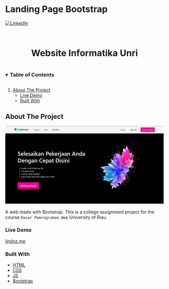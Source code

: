 # Landing Page Bootstrap

[![LinkedIn][linkedin-shield]][linkedin-url]

<br />
<p align="center">
  <h1 style="padding-bottom:0" align="center">Website Informatika Unri</h1>
</p>

<!-- TABLE OF CONTENTS -->
<details open="open">
  <summary><h3 style="display: inline-block">Table of Contents</h3></summary>
  <ol>
    <li>
      <a href="#about-the-project">About The Project</a>
      <ul>
        <li><a href="#live-demo">Live Demo</a></li>
        <li><a href="#built-with">Built With</a></li>
      </ul>
    </li>
  </ol>
</details>

<!-- ABOUT THE PROJECT -->

## About The Project
![Demo](/home-page.png)

A web made with Bootstrap.
This is a college assignment project for the course `Dasar Pemrograman Web` University of Riau.

### Live Demo

[lindoz.me](https://lindoz-me.vercel.app/)

### Built With

- [HTML](https://www.w3schools.com/html/)
- [CSS](https://www.w3schools.com/css/)
- [JS](https://www.w3schools.com/JS/)
- [Bootstrap](https://getbootstrap.com/)


[linkedin-shield]: https://img.shields.io/badge/-LinkedIn-black.svg?style=for-the-badge&logo=linkedin&colorB=555
[linkedin-url]: https://id.linkedin.com/in/ravel-erlindo-27606b224
